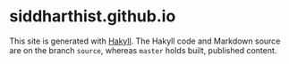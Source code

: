 # siddharthist.github.io

This site is generated with [Hakyll](https://jaspervdj.be/hakyll/). The Hakyll
code and Markdown source are on the branch `source`, whereas `master` holds
built, published content.
